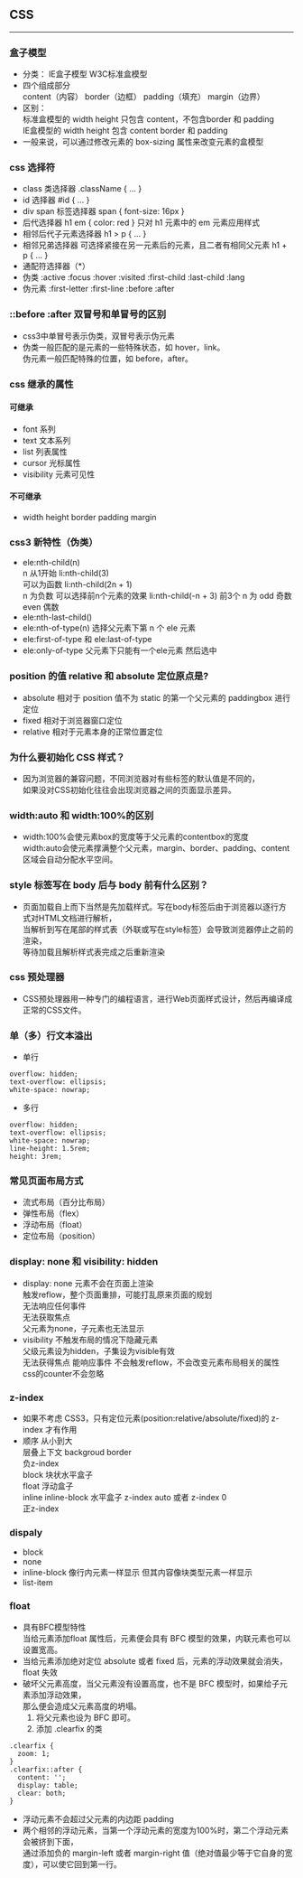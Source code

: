 ## CSS
-----------
### 盒子模型
* 分类： IE盒子模型 W3C标准盒模型
* 四个组成部分  
  content（内容） border（边框） padding（填充） margin（边界）
* 区别：   
  标准盒模型的 width height 只包含 content，不包含border 和 padding  
  IE盒模型的 width height 包含 content border 和 padding
* 一般来说，可以通过修改元素的 box-sizing 属性来改变元素的盒模型

### css 选择符
* class 类选择器 .className { ... }
* id 选择器 #id { ... }
* div span 标签选择器 span { font-size: 16px }
* 后代选择器 h1 em { color: red } 只对 h1 元素中的 em 元素应用样式
* 相邻后代子元素选择器 h1 > p { ... } 
* 相邻兄弟选择器 可选择紧接在另一元素后的元素，且二者有相同父元素 h1 + p { ... }
* 通配符选择器（*）
* 伪类 :active :focus :hover :visited :first-child :last-child :lang
* 伪元素 :first-letter :first-line :before :after

### ::before :after 双冒号和单冒号的区别
* css3中单冒号表示伪类，双冒号表示伪元素
* 伪类一般匹配的是元素的一些特殊状态，如 hover，link。  
  伪元素一般匹配特殊的位置，如 before，after。

### css 继承的属性
#### 可继承
* font 系列
* text 文本系列
* list 列表属性
* cursor 光标属性
* visibility 元素可见性
#### 不可继承
* width height border padding margin 

### css3 新特性（伪类）
* ele:nth-child(n)  
  n 从1开始 li:nth-child(3)  
  可以为函数 li:nth-child(2n + 1)  
  n 为负数 可以选择前n个元素的效果 li:nth-child(-n + 3) 前3个
  n 为 odd 奇数   even  偶数
* ele:nth-last-child()
* ele:nth-of-type(n) 选择父元素下第 n 个 ele 元素
* ele:first-of-type 和 ele:last-of-type
* ele:only-of-type 父元素下只能有一个ele元素 然后选中

### position 的值 relative 和 absolute 定位原点是?
* absolute 相对于 position 值不为 static 的第一个父元素的 paddingbox 进行定位
* fixed 相对于浏览器窗口定位
* relative 相对于元素本身的正常位置定位

### 为什么要初始化 CSS 样式？
* 因为浏览器的兼容问题，不同浏览器对有些标签的默认值是不同的，  
  如果没对CSS初始化往往会出现浏览器之间的页面显示差异。

### width:auto 和 width:100%的区别
* width:100%会使元素box的宽度等于父元素的contentbox的宽度  
  width:auto会使元素撑满整个父元素，margin、border、padding、content区域会自动分配水平空间。

### style 标签写在 body 后与 body 前有什么区别？
* 页面加载自上而下当然是先加载样式。写在body标签后由于浏览器以逐行方式对HTML文档进行解析，  
  当解析到写在尾部的样式表（外联或写在style标签）会导致浏览器停止之前的渲染，  
  等待加载且解析样式表完成之后重新渲染

### css 预处理器
* CSS预处理器用一种专门的编程语言，进行Web页面样式设计，然后再编译成正常的CSS文件。

### 单（多）行文本溢出  
* 单行
```
overflow: hidden;
text-overflow: ellipsis;
white-space: nowrap;
```
* 多行
```
overflow: hidden;
text-overflow: ellipsis;
white-space: nowrap;
line-height: 1.5rem;
height: 3rem;
```

### 常见页面布局方式
* 流式布局（百分比布局）
* 弹性布局（flex）
* 浮动布局（float）
* 定位布局（position）

### display: none 和 visibility: hidden
* display: none  元素不会在页面上渲染  
  触发reflow，整个页面重排，可能打乱原来页面的规划  
  无法响应任何事件  
  无法获取焦点  
  父元素为none，子元素也无法显示
* visibility 不触发布局的情况下隐藏元素  
  父级元素设为hidden，子集设为visible有效  
  无法获得焦点
  能响应事件
  不会触发reflow，不会改变元素布局相关的属性
  css的counter不会忽略

### z-index
* 如果不考虑 CSS3，只有定位元素(position:relative/absolute/fixed)的 z-index 才有作用
* 顺序 从小到大  
  层叠上下文 backgroud border   
  负z-index   
  block 块状水平盒子  
  float 浮动盒子  
  inline inline-block 水平盒子
  z-index auto 或者 z-index 0  
  正z-index  

### dispaly
* block
* none
* inline-block 像行内元素一样显示 但其内容像块类型元素一样显示
* list-item 

### float
* 具有BFC模型特性  
  当给元素添加float 属性后，元素便会具有 BFC 模型的效果，内联元素也可以设置宽高。
* 当给元素添加绝对定位 absolute 或者 fixed 后，元素的浮动效果就会消失，float 失效
* 破坏父元素高度，当父元素没有设置高度，也不是 BFC 模型时，如果给子元素添加浮动效果，  
  那么便会造成父元素高度的坍塌。  
  1. 将父元素也设为 BFC 即可。
  2. 添加 .clearfix 的类 
```
.clearfix {
  zoom: 1;
}
.clearfix::after {
  content: '';
  display: table;
  clear: both;
}
```
* 浮动元素不会超过父元素的内边距 padding
* 两个相邻的浮动元素，当第一个浮动元素的宽度为100%时，第二个浮动元素会被挤到下面，  
  通过添加负的 margin-left 或者 margin-right 值（绝对值最少等于它自身的宽度），可以使它回到第一行。
